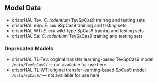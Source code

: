 
## Model Data

* crisprHAL Tev: *C. rodentium* TevSpCas9 training and testing sets
* crisprHAL eSp: *E. coli* eSpCas9 training and testing sets
* crisprHAL WT: *E. coli* wild-type SpCas9 training and testing sets
* crisprHAL Sa: *C. rodentium* TevSaCas9 training and testing sets

### Deprecated Models

* crisprHAL TL-Tev: original transfer learning-based TevSpCas9 model ```/data/TevSpCas9/``` — not available for use here
* crisprHAL TL-WT: original transfer learning-based SpCas9 model ```/data/SpCas9/``` — not available for use here
